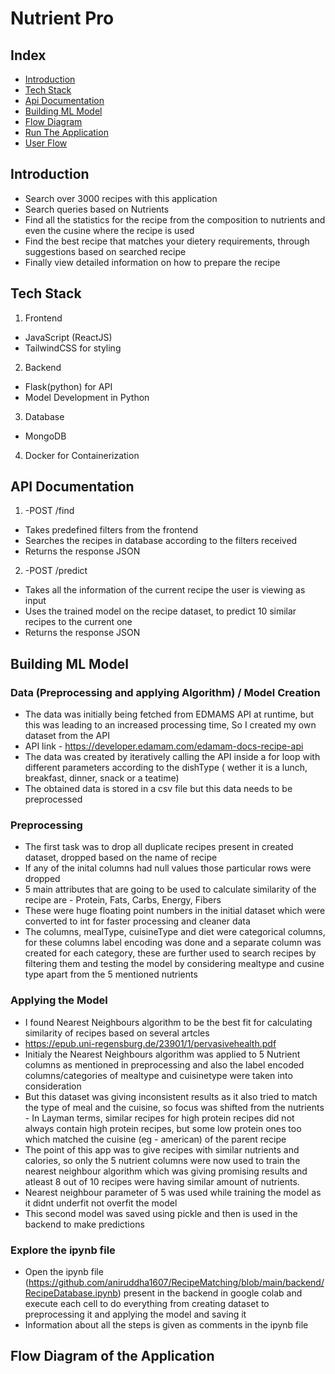 # Nutrient Pro

## Index

- [Introduction](#introduction)
- [Tech Stack](#tech-stack-used)
- [Api Documentation](#api-doc)
- [Building ML Model](#ml-model)
- [Flow Diagram](#flow-diagram)
- [Run The Application](https://github.com/aniruddha1607/RecipeMatching/blob/main/Run.md)
- [User Flow](https://github.com/aniruddha1607/RecipeMatching/blob/main/UserFlow.md)



## Introduction

- Search over 3000 recipes with this application
- Search queries based on Nutrients 
- Find all the statistics for the recipe from the composition to nutrients and even the cusine where the recipe is used
- Find the best recipe that matches your dietery requirements, through suggestions based on searched recipe
- Finally view detailed information on how to prepare the recipe 



## Tech Stack

1. Frontend
- JavaScript (ReactJS)
- TailwindCSS for styling

2. Backend
- Flask(python) for API
- Model Development in Python

3. Database
- MongoDB

4. Docker for Containerization


## API Documentation

1. -POST /find
- Takes predefined filters from the frontend
- Searches the recipes in database according to the filters received
- Returns the response JSON

2. -POST /predict
- Takes all the information of the current recipe the user is viewing as input
- Uses the trained model on the recipe dataset, to predict 10 similar recipes to the current one
- Returns the response JSON


## Building ML Model

### Data (Preprocessing and applying Algorithm) / Model Creation
- The data was initially being fetched from EDMAMS API at runtime, but this was leading to an increased processing time, So I created my own dataset from the API
- API link - https://developer.edamam.com/edamam-docs-recipe-api
- The data was created by iteratively calling the API inside a for loop with different parameters according to the dishType ( wether it is a lunch, breakfast, dinner, snack or a teatime)
- The obtained data is stored in a csv file but this data needs to be preprocessed

### Preprocessing 
- The first task was to drop all duplicate recipes present in created dataset, dropped based on the name of recipe
- If any of the inital columns had null values those particular rows were dropped
- 5 main attributes that are going to be used to calculate similarity of the recipe are - Protein, Fats, Carbs, Energy, Fibers
- These were huge floating point numbers in the initial dataset which were converted to int for faster processing and cleaner data
- The columns, mealType, cuisineType and diet were categorical columns, for these columns label encoding was done and a separate column was created for each category, these are further used to search recipes by filtering them and testing the model by considering mealtype and cusine type apart from the 5 mentioned nutrients


### Applying the Model
- I found Nearest Neighbours algorithm to be the best fit for calculating similarity of recipes based on several artcles
- https://epub.uni-regensburg.de/23901/1/pervasivehealth.pdf
- Initialy the Nearest Neighbours algorithm was applied to 5 Nutrient columns as mentioned in preprocessing and also the label encoded columns/categories of mealtype and cuisinetype were taken into consideration
- But this dataset was giving inconsistent results as it also tried to match the type of meal and the cuisine, so focus was shifted from the nutrients - In Layman terms, similar recipes for high protein recipes did not always contain high protein recipes, but some low protein ones too which matched the cuisine (eg - american) of the parent recipe
- The point of this app was to give recipes with similar nutrients and calories, so only the 5 nutrient columns were now used to train the nearest neighbour algorithm which was giving promising results and atleast 8 out of 10 recipes were having similar amount of nutrients.
- Nearest neighbour parameter of 5 was used while training the model as it didnt underfit not overfit the model
- This second model was saved using pickle and then is used in the backend to make predictions

### Explore the ipynb file
- Open the ipynb file (https://github.com/aniruddha1607/RecipeMatching/blob/main/backend/RecipeDatabase.ipynb) present in the backend in google colab and execute each cell to do everything from creating dataset to preprocessing it and applying the model and saving it
- Information about all the steps is given as comments in the ipynb file


## Flow Diagram of the Application







